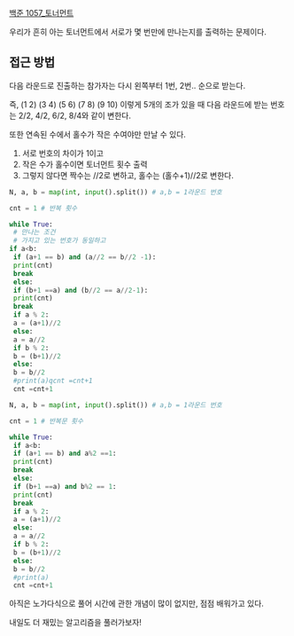 [백준 1057_토너먼트](https://www.acmicpc.net/problem/1057)

우리가 흔히 아는 토너먼트에서 서로가 몇 번만에 만나는지를 출력하는 문제이다.

## 접근 방법 

다음 라운드로 진출하는 참가자는 다시 왼쪽부터 1번, 2번.. 순으로 받는다. 

즉, (1 2) (3 4) (5 6) (7 8) (9 10) 이렇게 5개의 조가 있을 때 다음 라운드에 받는 번호는 2/2, 4/2, 6/2, 8/4와 같이 변한다.

또한 연속된 수에서 홀수가 작은 수여야만 만날 수 있다.

1. 서로 번호의 차이가 1이고
2. 작은 수가 홀수이면 토너먼트 횟수 출력
3. 그렇지 않다면 짝수는 //2로 변하고, 홀수는 (홀수+1)//2로 변한다.

```python
N, a, b = map(int, input().split()) # a,b = 1라운드 번호

cnt = 1 # 반복 횟수

while True:
 # 만나는 조건
 # 가지고 있는 번호가 동일하고 
if a<b:
 if (a+1 == b) and (a//2 == b//2 -1):
 print(cnt)
 break
 else:
 if (b+1 ==a) and (b//2 == a//2-1):
 print(cnt)
 break
 if a % 2:
 a = (a+1)//2
 else:
 a = a//2
 if b % 2:
 b = (b+1)//2
 else:
 b = b//2
 #print(a)qcnt =cnt+1
 cnt =cnt+1
```

```python
N, a, b = map(int, input().split()) # a,b = 1라운드 번호

cnt = 1 # 반복문 횟수

while True:
 if a<b:
 if (a+1 == b) and a%2 ==1:
 print(cnt)
 break
 else:
 if (b+1 ==a) and b%2 == 1:
 print(cnt)
 break
 if a % 2:
 a = (a+1)//2
 else:
 a = a//2
 if b % 2:
 b = (b+1)//2
 else:
 b = b//2
 #print(a)
 cnt =cnt+1
```

아직은 노가다식으로 풀어 시간에 관한 개념이 많이 없지만, 점점 배워가고 있다.

내일도 더 재밌는 알고리즘을 풀러가보자!
